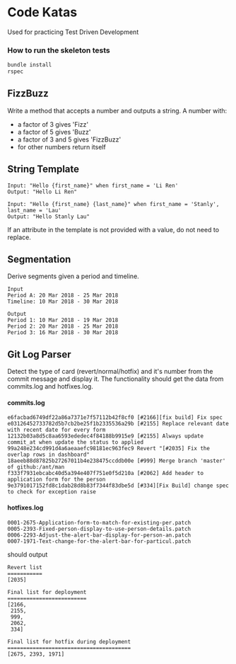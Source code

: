 # Code Katas
Used for practicing Test Driven Development

### How to run the skeleton tests
```bash
bundle install
rspec
```

## FizzBuzz
Write a method that accepts a number and outputs a string. A number with:

* a factor of 3 gives 'Fizz'
* a factor of 5 gives 'Buzz'
* a factor of 3 and 5 gives 'FizzBuzz'
* for other numbers return itself

## String Template
```
Input: "Hello {first_name}" when first_name = 'Li Ren'
Output: "Hello Li Ren"
```
```
Input: "Hello {first_name} {last_name}" when first_name = 'Stanly', last_name = 'Lau'
Output: "Hello Stanly Lau"
```
If an attribute in the template is not provided with a value, do not need to replace.

## Segmentation
Derive segments given a period and timeline.
```
Input
Period A: 20 Mar 2018 - 25 Mar 2018
Timeline: 10 Mar 2018 - 30 Mar 2018
```
```
Output
Period 1: 10 Mar 2018 - 19 Mar 2018
Period 2: 20 Mar 2018 - 25 Mar 2018
Period 3: 16 Mar 2018 - 30 Mar 2018
```

## Git Log Parser
Detect the type of card (revert/normal/hotfix) and it's number from the commit message and display it. The functionality should get the data from commits.log and hotfixes.log.

#### commits.log
```
e6facbad6749df22a86a7371e7f57112b42f8cf0 [#2166][fix build] Fix spec
e03126452733782d5b7cb2be25f1b2335536a29b [#2155] Replace relevant date with recent date for every form
12132b03a8d5c8aa6593ededec4f84188b9915e9 [#2155] Always update commit_at when update the status to applied
99a248e234cd991d4a6aeaaefc98181ec963fec9 Revert "[#2035] Fix the overlap rows in dashboard"
18aeeb88d87825b27267011b4e238475ccddb00e [#999] Merge branch 'master' of github:/ant/man
f333f7931ebcabc40d5a394e407f751e0f5d210a [#2062] Add header to application form for the person
9e3791017152fd8c1dab28d8b83f7344f83dbe5d [#334][Fix Build] change spec to check for exception raise
```

#### hotfixes.log
```
0001-2675-Application-form-to-match-for-existing-per.patch
0005-2393-Fixed-person-display-to-use-person-details.patch
0006-2293-Adjust-the-alert-bar-display-for-person-an.patch
0007-1971-Text-change-for-the-alert-bar-for-particul.patch
```

should output

```
Revert list
===========
[2035]

Final list for deployment
=========================
[2166,
 2155,
 999,
 2062,
 334]
 
Final list for hotfix during deployment
=======================================
[2675, 2393, 1971]
```